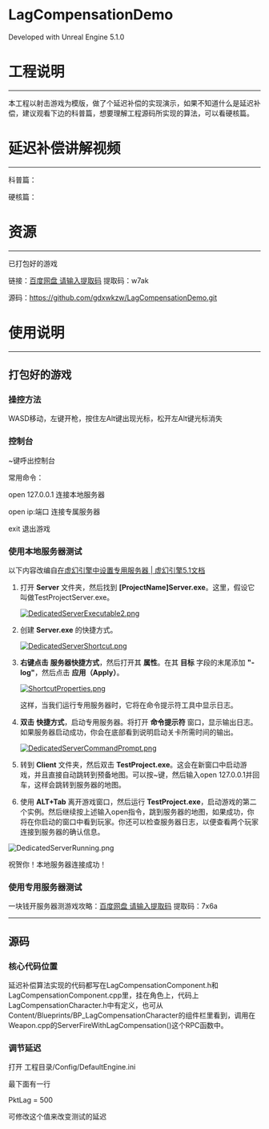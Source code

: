 # LagCompensationDemo

Developed with Unreal Engine 5.1.0

# 工程说明

---

本工程以射击游戏为模版，做了个延迟补偿的实现演示，如果不知道什么是延迟补偿，建议观看下边的科普篇，想要理解工程源码所实现的算法，可以看硬核篇。

# 延迟补偿讲解视频

* * *

科普篇：

硬核篇：

# 资源

---

已打包好的游戏

链接：[百度网盘 请输入提取码](https://pan.baidu.com/s/1vl0MwzFtMGsPAzvghBVNYQ) 提取码：w7ak

源码：https://github.com/gdxwkzw/LagCompensationDemo.git

# 使用说明

---

## 打包好的游戏

### 操控方法

WASD移动，左键开枪，按住左Alt键出现光标，松开左Alt键光标消失

### 控制台

~键呼出控制台

常用命令：

open 127.0.0.1 连接本地服务器

open ip:端口 连接专属服务器

exit 退出游戏 

### 使用本地服务器测试

以下内容改编自[在虚幻引擎中设置专用服务器 | 虚幻引擎5.1文档](https://docs.unrealengine.com/5.1/zh-CN/setting-up-dedicated-servers-in-unreal-engine/)

1. 打开 **Server** 文件夹，然后找到 **[ProjectName]Server.exe**。这里，假设它叫做TestProjectServer.exe。
   
   [![DedicatedServerExecutable2.png](https://docs.unrealengine.com/5.1/Images/making-interactive-experiences/network-multiplayer/network-programming/DedicatedServers/DedicatedServerExecutable2.jpg)](https://docs.unrealengine.com/5.1/Images/making-interactive-experiences/network-multiplayer/network-programming/DedicatedServers/DedicatedServerExecutable2.png)

2. 创建 **Server.exe** 的快捷方式。
   
   [![DedicatedServerShortcut.png](https://docs.unrealengine.com/5.1/Images/making-interactive-experiences/network-multiplayer/network-programming/DedicatedServers/DedicatedServerShortcut.jpg)](https://docs.unrealengine.com/5.1/Images/making-interactive-experiences/network-multiplayer/network-programming/DedicatedServers/DedicatedServerShortcut.png)

3. **右键点击** **服务器快捷方式**，然后打开其 **属性**。在其 **目标** 字段的末尾添加 **"-log"**，然后点击 **应用（Apply）**。
   
   [![ShortcutProperties.png](https://docs.unrealengine.com/5.1/Images/making-interactive-experiences/network-multiplayer/network-programming/DedicatedServers/ShortcutProperties.jpg)](https://docs.unrealengine.com/5.1/Images/making-interactive-experiences/network-multiplayer/network-programming/DedicatedServers/ShortcutProperties.png)
   
   这样，当我们运行专用服务器时，它将在命令提示符工具中显示日志。

4. **双击** **快捷方式**，启动专用服务器。将打开 **命令提示符** 窗口，显示输出日志。如果服务器启动成功，你会在底部看到说明启动关卡所需时间的输出。
   
   [![DedicatedServerCommandPrompt.png](https://docs.unrealengine.com/5.1/Images/making-interactive-experiences/network-multiplayer/network-programming/DedicatedServers/DedicatedServerCommandPrompt.jpg)](https://docs.unrealengine.com/5.1/Images/making-interactive-experiences/network-multiplayer/network-programming/DedicatedServers/DedicatedServerCommandPrompt.png)

5. 转到 **Client** 文件夹，然后双击 **TestProject.exe**。这会在新窗口中启动游戏，并且直接自动跳转到预备地图。可以按~键，然后输入open 127.0.0.1并回车，这样会跳转到服务器的地图。

6. 使用 **ALT+Tab** 离开游戏窗口，然后运行 **TestProject.exe**，启动游戏的第二个实例。然后继续按上述输入open指令，跳到服务器的地图，如果成功，你将在你启动的窗口中看到玩家。你还可以检查服务器日志，以便查看两个玩家连接到服务器的确认信息。

![DedicatedServerRunning.png](https://docs.unrealengine.com/5.1/Images/making-interactive-experiences/network-multiplayer/network-programming/DedicatedServers/DedicatedServerRunning.jpg)

祝贺你！本地服务器连接成功！

### 使用专用服务器测试

一块钱开服务器测游戏攻略：[百度网盘 请输入提取码](https://pan.baidu.com/s/1rLOQm9E2SEK7bvVLZQuQew) 提取码：7x6a 

---

## 源码

### 核心代码位置

延迟补偿算法实现的代码都写在LagCompensationComponent.h和LagCompensationComponent.cpp里，挂在角色上，代码上LagCompensationCharacter.h中有定义，也可从Content/Blueprints/BP_LagCompensationCharacter的组件栏里看到，调用在Weapon.cpp的ServerFireWithLagCompensation()这个RPC函数中。

### 调节延迟

打开 工程目录/Config/DefaultEngine.ini 

最下面有一行

PktLag = 500

可修改这个值来改变测试的延迟
